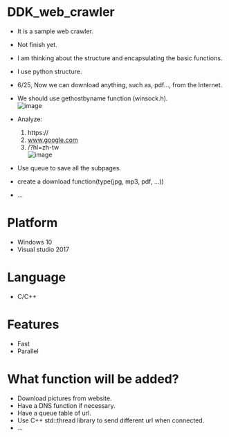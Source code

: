 # DDK_web_crawler
* It is a sample web crawler.
* Not finish yet.
* I am thinking about the structure and encapsulating the basic functions.
* I use python structure.
* 6/25, Now we can download anything, such as, pdf..., from the Internet.
* We should use gethostbyname function (winsock.h). <br>
![image](https://user-images.githubusercontent.com/67073582/124311936-172d6280-dba1-11eb-80b5-6d483d59e2c5.png) <br>

* Analyze:
  1. https://
  2. www.google.com
  3. /?hl=zh-tw <br>
![image](https://user-images.githubusercontent.com/67073582/124312309-aa669800-dba1-11eb-80ab-558d560b2288.png) <br>

* Use queue to save all the subpages.
* create a download function(type(jpg, mp3, pdf, ...))
* ...

# Platform
* Windows 10
* Visual studio 2017

# Language
* C/C++

# Features
* Fast
* Parallel

# What function will be added?
* Download pictures from website.
* Have a DNS function if necessary.
* Have a queue table of url.
* Use C++ std::thread library to send different url when connected.
* ...
